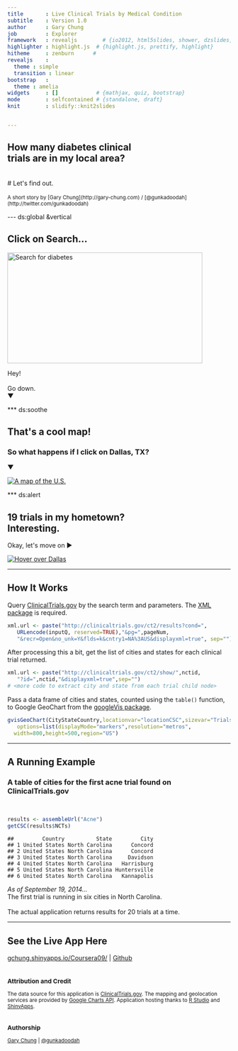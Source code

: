 ```yaml
---
title       : Live Clinical Trials by Medical Condition
subtitle    : Version 1.0
author      : Gary Chung
job         : Explorer  
framework   : revealjs        # {io2012, html5slides, shower, dzslides, ...}
highlighter : highlight.js  # {highlight.js, prettify, highlight}
hitheme     : zenburn      # 
revealjs    :
  theme : simple
  transition : linear
bootstrap   :
  theme : amelia
widgets     : []            # {mathjax, quiz, bootstrap}
mode        : selfcontained # {standalone, draft}
knit        : slidify::knit2slides


---
```


## How many diabetes clinical <br> trials are in my local area?
<br>
# Let's find out.
<br><br>
<small> A short story by [Gary Chung](http://gary-chung.com) / [@gunkadoodah](http://twitter.com/gunkadoodah) </small>


--- ds:global &vertical

## Click on Search...

<a href="#" class="image navigate-down">
  <img width="440" height="250" 
    src="https://dl.dropboxusercontent.com/u/3991613/cthc/cthc_state2.tiff" alt="Search for diabetes">
</a>

Hey!<br><br>
Go down.<br>
&#9660;

*** ds:soothe

## That's a cool map!
### So what happens if I click on Dallas, TX?

&#9660;

<a href="#" class="image navigate-down">
  <img
    src="https://dl.dropboxusercontent.com/u/3991613/cthc/cthc_state3.tiff" alt="A map of the U.S.">
</a>



*** ds:alert

## 19 trials in my hometown? <br> Interesting.
Okay, let's move on &#9654;

<a href="#" class="image navigate-next">
  <img
    src="https://dl.dropboxusercontent.com/u/3991613/cthc/cthc_state4.png" alt="Hover over Dallas">
</a>


---

## How It Works

Query [ClinicalTrials.gov](http://clinicaltrials.gov) by the search term and parameters. The [XML package](http://cran.r-project.org/web/packages/XML) is required.

```r
xml.url <- paste("http://clinicaltrials.gov/ct2/results?cond=", 
   URLencode(inputQ, reserved=TRUE),"&pg=",pageNum,
   "&recr=Open&no_unk=Y&flds=k&cntry1=NA%3AUS&displayxml=true", sep="") 
```

After processing this a bit, get the list of cities and states for each clinical trial returned.

```r
xml.url <- paste("http://clinicaltrials.gov/ct2/show/",nctid,
   "?id=",nctid,"&displayxml=true",sep="")
# <more code to extract city and state from each trial child node>
```

Pass a data frame of cities and states, counted using the `table()` function, to Google GeoChart from the [googleVis package](http://cran.r-project.org/web/packages/googleVis).

```r
gvisGeoChart(CityStateCountry,locationvar="locationCSC",sizevar="Trials",
   options=list(displayMode="markers",resolution="metros",
  width=800,height=500,region="US")
```


--- 

## A Running Example
### A table of cities for the first acne trial found on ClinicalTrials.gov
<br>



```r
results <- assembleUrl("Acne")
getCSC(results$NCTs)
```

```
##         Country          State         City
## 1 United States North Carolina      Concord
## 2 United States North Carolina      Concord
## 3 United States North Carolina     Davidson
## 4 United States North Carolina   Harrisburg
## 5 United States North Carolina Huntersville
## 6 United States North Carolina   Kannapolis
```
<em>As of September 19, 2014...</em><br>
The first trial is running in six cities in North Carolina.<br><br>
The actual application returns results for 20 trials at a time.


---
## See the Live App Here
[gchung.shinyapps.io/Coursera09/](https://gchung.shinyapps.io/Coursera09/) | [Github](https://github.com/gunkadoodah/clinTrials-byCondition.git)
<br><br>
<small>
### Attribution and Credit
The data source for this application is [ClinicalTrials.gov](www.clinicaltrials.gov). The mapping and geolocation services are provided by [Google Charts API](https://google-developers.appspot.com/chart/). Application hosting thanks to [R Studio](http://www.rstudio.com/) and [ShinyApps](https://www.shinyapps.io).
<br><br>
### Authorship
[Gary Chung](http://gary-chung.com) | [@gunkadoodah](http://twitter.com/gunkadoodah)
</small>
